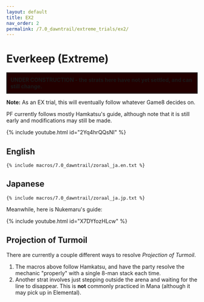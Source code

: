 ```yaml
---
layout: default
title: EX2
nav_order: 2
permalink: /7.0_dawntrail/extreme_trials/ex2/
---
```


# Everkeep (Extreme)

<div style="background-color: #200 ; padding: 10px; border: 1px solid;">
<b>UNDER CONSTRUCTION - the strats here have not yet settled, and can still 
change.</b>
</div>

**Note:** As an EX trial, this will eventually follow whatever Game8 decides on.

PF currently follows mostly Hamkatsu's guide, although note that it is still 
early and modifications may still be made.

{% include youtube.html id="2Yq4hrQQsNI" %}

## English

```
{% include macros/7.0_dawntrail/zoraal_ja.en.txt %}
```

## Japanese

```
{% include macros/7.0_dawntrail/zoraal_ja.jp.txt %}
```

Meanwhile, here is Nukemaru's guide:

{% include youtube.html id="X7DYfozHLcw" %}

## Projection of Turmoil

There are currently a couple different ways to resolve *Projection of Turmoil*.

1. The macros above follow Hamkatsu, and have the party resolve the mechanic 
   "properly" with a single 8-man stack each time.
2. Another strat involves just stepping outside the arena and waiting for the
   line to disappear. This is **not** commonly practiced in Mana (although it
   may pick up in Elemental).

<script data-goatcounter="https://tuufless.goatcounter.com/count"
        async src="//gc.zgo.at/count.js"></script>

